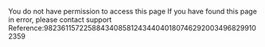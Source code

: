 You do not have permission to access this page If you have found this page in error, please contact support Reference:9823611572258843408581243440401807462920034968299102359